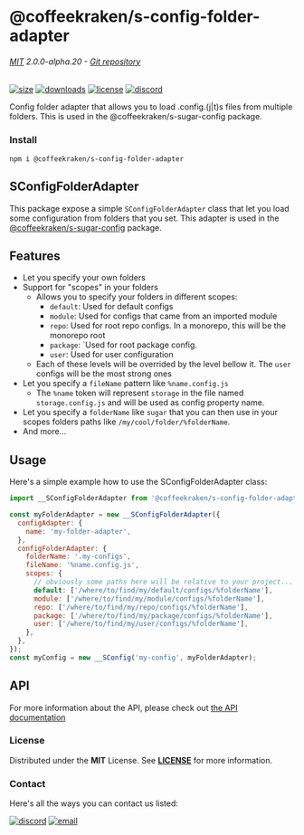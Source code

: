 <!-- This file has been generated using
     the "@coffeekraken/s-markdown-builder" package.
     !!! Do not edit it directly... -->


<!-- header -->
# @coffeekraken/s-config-folder-adapter

###### [MIT](./license) 2.0.0-alpha.20 - [Git repository]()

<!-- shields -->
[![size](https://shields.io/bundlephobia/min/@coffeekraken/s-config-folder-adapter?style=for-the-badge)](https://www.npmjs.com/package/@coffeekraken/s-config-folder-adapter)
[![downloads](https://shields.io/npm/dm/@coffeekraken/s-config-folder-adapter?style=for-the-badge)](https://www.npmjs.com/package/@coffeekraken/s-config-folder-adapter)
[![license](https://shields.io/npm/l/@coffeekraken/s-config-folder-adapter?style=for-the-badge)](./LICENSE)
[![discord](https://img.shields.io/discord/940362961682333767?color=5100FF&amp;label=Join%20us%20on%20Discord&amp;style=for-the-badge)](https://discord.gg/HzycksDJ)

<!-- description -->
Config folder adapter that allows you to load .config.(j|t)s files from multiple folders. This is used in the @coffeekraken/s-sugar-config package.

<!-- install -->
### Install

```shell
npm i @coffeekraken/s-config-folder-adapter

```

<!-- body -->

<!--
/**
* @name            README
* @namespace       doc
* @type            Markdown
* @platform        md
* @status          stable
* @menu            Documentation           /doc/readme
*
* @since           2.0.0
* @author    Olivier Bossel <olivier.bossel@gmail.com> (https://coffeekraken.io)
*/
-->

## SConfigFolderAdapter

This package expose a simple `SConfigFolderAdapter` class that let you load some configuration from folders that you set.
This adapter is used in the [@coffeekraken/s-sugar-config](/package/@coffeekraken/s-sugar-config/doc/readme) package.

## Features

-   Let you specify your own folders
-   Support for "scopes" in your folders
    -   Allows you to specify your folders in different scopes:
        -   `default`: Used for default configs
        -   `module`: Used for configs that came from an imported module
        -   `repo`: Used for root repo configs. In a monorepo, this will be the monorepo root
        -   `package`: `Used for root package config.
        -   `user`: Used for user configuration
    -   Each of these levels will be overrided by the level bellow it. The `user` configs will be the most strong ones
-   Let you specify a `fileName` pattern like `%name.config.js`
    -   The `%name` token will represent `storage` in the file named `storage.config.js` and will be used as config property name.
-   Let you specify a `folderName` like `sugar` that you can then use in your scopes folders paths like `/my/cool/folder/%folderName`.
-   And more...

## Usage

Here's a simple example how to use the SConfigFolderAdapter class:

```js
import __SConfigFolderAdapter from '@coffeekraken/s-config-folder-adapter';

const myFolderAdapter = new __SConfigFolderAdapter({
  configAdapter: {
    name: 'my-folder-adapter',
  },
  configFolderAdapter: {
    folderName: '.my-configs',
    fileName: '%name.config.js',
    scopes: {
      // obviously some paths here will be relative to your project...
      default: ['/where/to/find/my/default/configs/%folderName'],
      module: ['/where/to/find/my/module/configs/%folderName'],
      repo: ['/where/to/find/my/repo/configs/%folderName'],
      package: ['/where/to/find/my/package/configs/%folderName'],
      user: ['/where/to/find/my/user/configs/%folderName'],
    },
  },
});
const myConfig = new __SConfig('my-config', myFolderAdapter);

```

## API

For more information about the API, please check out [the API documentation](/api/@coffeekraken.s-config-folder-adapter.shared.SConfigFolderAdapter)


<!-- license -->
### License

Distributed under the **MIT** License. See **[LICENSE](./license)** for more information.

<!-- contact -->
### Contact

Here's all the ways you can contact us listed:

[![discord](https://img.shields.io/badge/Join%20us%20on%20discord-Join-blueviolet?style=[config.shieldsio.style]&amp;logo=discord)](https://discord.gg/HzycksDJ)
[![email](https://img.shields.io/badge/Email%20us-Go-green?style=[config.shieldsio.style]&amp;logo=Mail.Ru)](mailto:olivier.bossel@gmail.com)
